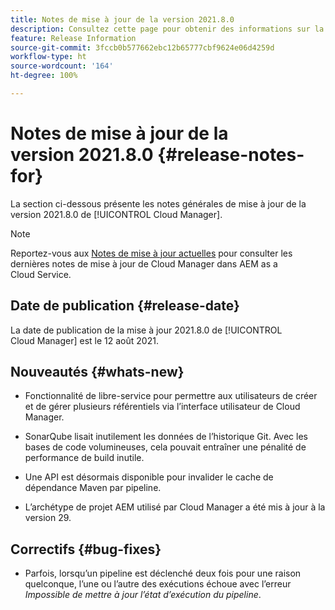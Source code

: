```yaml
---
title: Notes de mise à jour de la version 2021.8.0
description: Consultez cette page pour obtenir des informations sur la version 2021.8.0 de Cloud Manager
feature: Release Information
source-git-commit: 3fccb0b577662ebc12b65777cbf9624e06d4259d
workflow-type: ht
source-wordcount: '164'
ht-degree: 100%

---
```


# Notes de mise à jour de la version 2021.8.0 {#release-notes-for}

La section ci-dessous présente les notes générales de mise à jour de la version 2021.8.0 de [!UICONTROL Cloud Manager].

>[!NOTE]
>Reportez-vous aux [Notes de mise à jour actuelles](https://experienceleague.adobe.com/docs/experience-manager-cloud-service/onboarding/getting-access/release-notes-cloud-manager/release-notes-cm-current.html?lang=fr#getting-access) pour consulter les dernières notes de mise à jour de Cloud Manager dans AEM as a Cloud Service.

## Date de publication {#release-date}

La date de publication de la mise à jour 2021.8.0 de [!UICONTROL Cloud Manager] est le 12 août 2021.


## Nouveautés {#whats-new}

* Fonctionnalité de libre-service pour permettre aux utilisateurs de créer et de gérer plusieurs référentiels via l’interface utilisateur de Cloud Manager.

* SonarQube lisait inutilement les données de l’historique Git. Avec les bases de code volumineuses, cela pouvait entraîner une pénalité de performance de build inutile.

* Une API est désormais disponible pour invalider le cache de dépendance Maven par pipeline.

* L’archétype de projet AEM utilisé par Cloud Manager a été mis à jour à la version 29.

## Correctifs {#bug-fixes}

* Parfois, lorsqu’un pipeline est déclenché deux fois pour une raison quelconque, l’une ou l’autre des exécutions échoue avec l’erreur *Impossible de mettre à jour l’état d’exécution du pipeline*.
